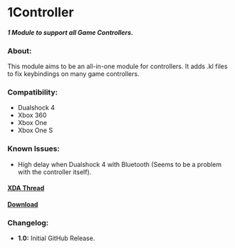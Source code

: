 # 1Controller
#### *1 Module to support all Game Controllers.*

### About:
This module aims to be an all-in-one module for controllers.
It adds .kl files to fix keybindings on many game controllers.

### Compatibility:
 - Dualshock 4
 - Xbox 360
 - Xbox One
 - Xbox One S
 
 ### Known Issues:
 - High delay when Dualshock 4 with Bluetooth (Seems to be a problem with the controller itself).
 
 #### [XDA Thread](https://forum.xda-developers.com/apps/magisk/module-1controller-1-module-to-support-t3865889)
 
 #### [Download](https://drive.google.com/file/d/1qGfT2MLXJQGa096ublDvvwuq_JIlHTY4/view?usp=sharing)
 
 
 ### Changelog:
 - **1.0:** Initial GitHub Release.
